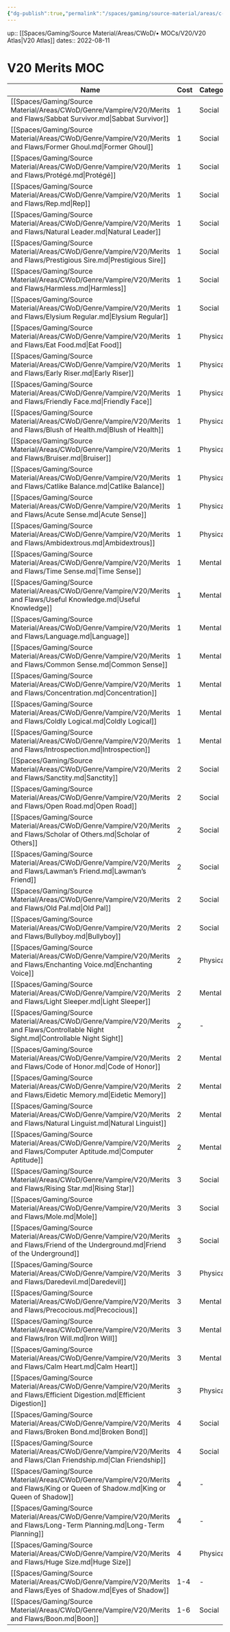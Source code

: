 ```yaml
---
{"dg-publish":true,"permalink":"/spaces/gaming/source-material/areas/c-wo-d/mo-cs/v20/v20-merits-moc/","dgHomeLink":true,"dgPassFrontmatter":true}
---
```


up:: [[Spaces/Gaming/Source Material/Areas/CWoD/• MOCs/V20/V20 Atlas|V20 Atlas]]
dates:: 2022-08-11

# V20 Merits MOC

| Name                                                                                                                                    | Cost | Category |
| --------------------------------------------------------------------------------------------------------------------------------------- | ---- | -------- |
| [[Spaces/Gaming/Source Material/Areas/CWoD/Genre/Vampire/V20/Merits and Flaws/Sabbat Survivor.md\|Sabbat Survivor]]                     | 1    | Social   |
| [[Spaces/Gaming/Source Material/Areas/CWoD/Genre/Vampire/V20/Merits and Flaws/Former Ghoul.md\|Former Ghoul]]                           | 1    | Social   |
| [[Spaces/Gaming/Source Material/Areas/CWoD/Genre/Vampire/V20/Merits and Flaws/Protégé.md\|Protégé]]                                     | 1    | Social   |
| [[Spaces/Gaming/Source Material/Areas/CWoD/Genre/Vampire/V20/Merits and Flaws/Rep.md\|Rep]]                                             | 1    | Social   |
| [[Spaces/Gaming/Source Material/Areas/CWoD/Genre/Vampire/V20/Merits and Flaws/Natural Leader.md\|Natural Leader]]                       | 1    | Social   |
| [[Spaces/Gaming/Source Material/Areas/CWoD/Genre/Vampire/V20/Merits and Flaws/Prestigious Sire.md\|Prestigious Sire]]                   | 1    | Social   |
| [[Spaces/Gaming/Source Material/Areas/CWoD/Genre/Vampire/V20/Merits and Flaws/Harmless.md\|Harmless]]                                   | 1    | Social   |
| [[Spaces/Gaming/Source Material/Areas/CWoD/Genre/Vampire/V20/Merits and Flaws/Elysium Regular.md\|Elysium Regular]]                     | 1    | Social   |
| [[Spaces/Gaming/Source Material/Areas/CWoD/Genre/Vampire/V20/Merits and Flaws/Eat Food.md\|Eat Food]]                                   | 1    | Physical |
| [[Spaces/Gaming/Source Material/Areas/CWoD/Genre/Vampire/V20/Merits and Flaws/Early Riser.md\|Early Riser]]                             | 1    | Physical |
| [[Spaces/Gaming/Source Material/Areas/CWoD/Genre/Vampire/V20/Merits and Flaws/Friendly Face.md\|Friendly Face]]                         | 1    | Physical |
| [[Spaces/Gaming/Source Material/Areas/CWoD/Genre/Vampire/V20/Merits and Flaws/Blush of Health.md\|Blush of Health]]                     | 1    | Physical |
| [[Spaces/Gaming/Source Material/Areas/CWoD/Genre/Vampire/V20/Merits and Flaws/Bruiser.md\|Bruiser]]                                     | 1    | Physical |
| [[Spaces/Gaming/Source Material/Areas/CWoD/Genre/Vampire/V20/Merits and Flaws/Catlike Balance.md\|Catlike Balance]]                     | 1    | Physical |
| [[Spaces/Gaming/Source Material/Areas/CWoD/Genre/Vampire/V20/Merits and Flaws/Acute Sense.md\|Acute Sense]]                             | 1    | Physical |
| [[Spaces/Gaming/Source Material/Areas/CWoD/Genre/Vampire/V20/Merits and Flaws/Ambidextrous.md\|Ambidextrous]]                           | 1    | Physical |
| [[Spaces/Gaming/Source Material/Areas/CWoD/Genre/Vampire/V20/Merits and Flaws/Time Sense.md\|Time Sense]]                               | 1    | Mental   |
| [[Spaces/Gaming/Source Material/Areas/CWoD/Genre/Vampire/V20/Merits and Flaws/Useful Knowledge.md\|Useful Knowledge]]                   | 1    | Mental   |
| [[Spaces/Gaming/Source Material/Areas/CWoD/Genre/Vampire/V20/Merits and Flaws/Language.md\|Language]]                                   | 1    | Mental   |
| [[Spaces/Gaming/Source Material/Areas/CWoD/Genre/Vampire/V20/Merits and Flaws/Common Sense.md\|Common Sense]]                           | 1    | Mental   |
| [[Spaces/Gaming/Source Material/Areas/CWoD/Genre/Vampire/V20/Merits and Flaws/Concentration.md\|Concentration]]                         | 1    | Mental   |
| [[Spaces/Gaming/Source Material/Areas/CWoD/Genre/Vampire/V20/Merits and Flaws/Coldly Logical.md\|Coldly Logical]]                       | 1    | Mental   |
| [[Spaces/Gaming/Source Material/Areas/CWoD/Genre/Vampire/V20/Merits and Flaws/Introspection.md\|Introspection]]                         | 1    | Mental   |
| [[Spaces/Gaming/Source Material/Areas/CWoD/Genre/Vampire/V20/Merits and Flaws/Sanctity.md\|Sanctity]]                                   | 2    | Social   |
| [[Spaces/Gaming/Source Material/Areas/CWoD/Genre/Vampire/V20/Merits and Flaws/Open Road.md\|Open Road]]                                 | 2    | Social   |
| [[Spaces/Gaming/Source Material/Areas/CWoD/Genre/Vampire/V20/Merits and Flaws/Scholar of Others.md\|Scholar of Others]]                 | 2    | Social   |
| [[Spaces/Gaming/Source Material/Areas/CWoD/Genre/Vampire/V20/Merits and Flaws/Lawman’s Friend.md\|Lawman’s Friend]]                     | 2    | Social   |
| [[Spaces/Gaming/Source Material/Areas/CWoD/Genre/Vampire/V20/Merits and Flaws/Old Pal.md\|Old Pal]]                                     | 2    | Social   |
| [[Spaces/Gaming/Source Material/Areas/CWoD/Genre/Vampire/V20/Merits and Flaws/Bullyboy.md\|Bullyboy]]                                   | 2    | Social   |
| [[Spaces/Gaming/Source Material/Areas/CWoD/Genre/Vampire/V20/Merits and Flaws/Enchanting Voice.md\|Enchanting Voice]]                   | 2    | Physical |
| [[Spaces/Gaming/Source Material/Areas/CWoD/Genre/Vampire/V20/Merits and Flaws/Light Sleeper.md\|Light Sleeper]]                         | 2    | Mental   |
| [[Spaces/Gaming/Source Material/Areas/CWoD/Genre/Vampire/V20/Merits and Flaws/Controllable Night Sight.md\|Controllable Night Sight]]   | 2    | \-       |
| [[Spaces/Gaming/Source Material/Areas/CWoD/Genre/Vampire/V20/Merits and Flaws/Code of Honor.md\|Code of Honor]]                         | 2    | Mental   |
| [[Spaces/Gaming/Source Material/Areas/CWoD/Genre/Vampire/V20/Merits and Flaws/Eidetic Memory.md\|Eidetic Memory]]                       | 2    | Mental   |
| [[Spaces/Gaming/Source Material/Areas/CWoD/Genre/Vampire/V20/Merits and Flaws/Natural Linguist.md\|Natural Linguist]]                   | 2    | Mental   |
| [[Spaces/Gaming/Source Material/Areas/CWoD/Genre/Vampire/V20/Merits and Flaws/Computer Aptitude.md\|Computer Aptitude]]                 | 2    | Mental   |
| [[Spaces/Gaming/Source Material/Areas/CWoD/Genre/Vampire/V20/Merits and Flaws/Rising Star.md\|Rising Star]]                             | 3    | Social   |
| [[Spaces/Gaming/Source Material/Areas/CWoD/Genre/Vampire/V20/Merits and Flaws/Mole.md\|Mole]]                                           | 3    | Social   |
| [[Spaces/Gaming/Source Material/Areas/CWoD/Genre/Vampire/V20/Merits and Flaws/Friend of the Underground.md\|Friend of the Underground]] | 3    | Social   |
| [[Spaces/Gaming/Source Material/Areas/CWoD/Genre/Vampire/V20/Merits and Flaws/Daredevil.md\|Daredevil]]                                 | 3    | Physical |
| [[Spaces/Gaming/Source Material/Areas/CWoD/Genre/Vampire/V20/Merits and Flaws/Precocious.md\|Precocious]]                               | 3    | Mental   |
| [[Spaces/Gaming/Source Material/Areas/CWoD/Genre/Vampire/V20/Merits and Flaws/Iron Will.md\|Iron Will]]                                 | 3    | Mental   |
| [[Spaces/Gaming/Source Material/Areas/CWoD/Genre/Vampire/V20/Merits and Flaws/Calm Heart.md\|Calm Heart]]                               | 3    | Mental   |
| [[Spaces/Gaming/Source Material/Areas/CWoD/Genre/Vampire/V20/Merits and Flaws/Efficient Digestion.md\|Efficient Digestion]]             | 3    | Physical |
| [[Spaces/Gaming/Source Material/Areas/CWoD/Genre/Vampire/V20/Merits and Flaws/Broken Bond.md\|Broken Bond]]                             | 4    | Social   |
| [[Spaces/Gaming/Source Material/Areas/CWoD/Genre/Vampire/V20/Merits and Flaws/Clan Friendship.md\|Clan Friendship]]                     | 4    | Social   |
| [[Spaces/Gaming/Source Material/Areas/CWoD/Genre/Vampire/V20/Merits and Flaws/King or Queen of Shadow.md\|King or Queen of Shadow]]     | 4    | \-       |
| [[Spaces/Gaming/Source Material/Areas/CWoD/Genre/Vampire/V20/Merits and Flaws/Long-Term Planning.md\|Long-Term Planning]]               | 4    | \-       |
| [[Spaces/Gaming/Source Material/Areas/CWoD/Genre/Vampire/V20/Merits and Flaws/Huge Size.md\|Huge Size]]                                 | 4    | Physical |
| [[Spaces/Gaming/Source Material/Areas/CWoD/Genre/Vampire/V20/Merits and Flaws/Eyes of Shadow.md\|Eyes of Shadow]]                       | 1-4  | \-       |
| [[Spaces/Gaming/Source Material/Areas/CWoD/Genre/Vampire/V20/Merits and Flaws/Boon.md\|Boon]]                                           | 1-6  | Social   |

